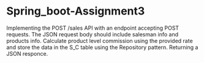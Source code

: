 # Spring_boot-Assignment3
 Implementing the POST /sales API with an endpoint accepting POST requests. The JSON request body should include salesman info and products info. Calculate product level commission using the provided rate and store the data in the S_C table using the Repository pattern. Returning a JSON responce.
